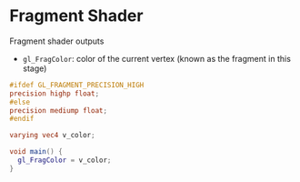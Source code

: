 # Fragment Shader

Fragment shader outputs

- `gl_FragColor`: color of the current vertex (known as the fragment in this
  stage)

```glsl
#ifdef GL_FRAGMENT_PRECISION_HIGH
precision highp float;
#else
precision mediump float;
#endif

varying vec4 v_color;

void main() {
  gl_FragColor = v_color;
}
```

